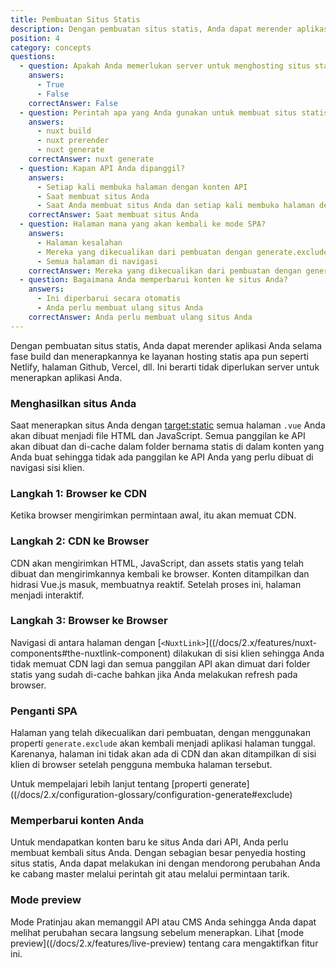 ```yaml
---
title: Pembuatan Situs Statis
description: Dengan pembuatan situs statis, Anda dapat merender aplikasi selama fase build dan menerapkannya ke layanan hosting statis apa pun seperti Netlify, halaman Github, Vercel, dll.
position: 4
category: concepts
questions:
  - question: Apakah Anda memerlukan server untuk menghosting situs statis
    answers:
      - True
      - False
    correctAnswer: False
  - question: Perintah apa yang Anda gunakan untuk membuat situs statis?
    answers:
      - nuxt build
      - nuxt prerender
      - nuxt generate
    correctAnswer: nuxt generate
  - question: Kapan API Anda dipanggil?
    answers:
      - Setiap kali membuka halaman dengan konten API
      - Saat membuat situs Anda
      - Saat Anda membuat situs Anda dan setiap kali membuka halaman dengan konten API
    correctAnswer: Saat membuat situs Anda
  - question: Halaman mana yang akan kembali ke mode SPA?
    answers:
      - Halaman kesalahan
      - Mereka yang dikecualikan dari pembuatan dengan generate.excludes
      - Semua halaman di navigasi
    correctAnswer: Mereka yang dikecualikan dari pembuatan dengan generate.excludes
  - question: Bagaimana Anda memperbarui konten ke situs Anda?
    answers:
      - Ini diperbarui secara otomatis
      - Anda perlu membuat ulang situs Anda
    correctAnswer: Anda perlu membuat ulang situs Anda
---
```


Dengan pembuatan situs statis, Anda dapat merender aplikasi Anda selama fase build dan menerapkannya ke layanan hosting statis apa pun seperti Netlify, halaman Github, Vercel, dll. Ini berarti tidak diperlukan server untuk menerapkan aplikasi Anda.

### Menghasilkan situs Anda

Saat menerapkan situs Anda dengan [target:static](/docs/2.x/features/deployment-targets#static-hosting) semua halaman `.vue` Anda akan dibuat menjadi file HTML dan JavaScript. Semua panggilan ke API akan dibuat dan di-cache dalam folder bernama statis di dalam konten yang Anda buat sehingga tidak ada panggilan ke API Anda yang perlu dibuat di navigasi sisi klien.

### Langkah 1: Browser ke CDN

Ketika browser mengirimkan permintaan awal, itu akan memuat CDN.

### Langkah 2: CDN ke Browser

CDN akan mengirimkan HTML, JavaScript, dan assets statis yang telah dibuat dan mengirimkannya kembali ke browser. Konten ditampilkan dan hidrasi Vue.js masuk, membuatnya reaktif. Setelah proses ini, halaman menjadi interaktif.

### Langkah 3: Browser ke Browser

Navigasi di antara halaman dengan [`<NuxtLink>`]((/docs/2.x/features/nuxt-components#the-nuxtlink-component) dilakukan di sisi klien sehingga Anda tidak memuat CDN lagi dan semua panggilan API akan dimuat dari folder statis yang sudah di-cache bahkan jika Anda melakukan refresh pada browser.

### Penganti SPA

Halaman yang telah dikecualikan dari pembuatan, dengan menggunakan properti `generate.exclude` akan kembali menjadi aplikasi halaman tunggal. Karenanya, halaman ini tidak akan ada di CDN dan akan ditampilkan di sisi klien di browser setelah pengguna membuka halaman tersebut.

<base-alert type="next">

Untuk mempelajari lebih lanjut tentang [properti generate]((/docs/2.x/configuration-glossary/configuration-generate#exclude)

</base-alert>

### Memperbarui konten Anda

Untuk mendapatkan konten baru ke situs Anda dari API, Anda perlu membuat kembali situs Anda. Dengan sebagian besar penyedia hosting situs statis, Anda dapat melakukan ini dengan mendorong perubahan Anda ke cabang master melalui perintah git atau melalui permintaan tarik.

### Mode preview

Mode Pratinjau akan memanggil API atau CMS Anda sehingga Anda dapat melihat perubahan secara langsung sebelum menerapkan. Lihat [mode preview]((/docs/2.x/features/live-preview) tentang cara mengaktifkan fitur ini.

<quiz :questions="questions"></quiz>
